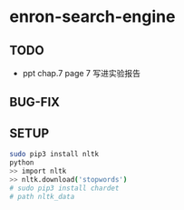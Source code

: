 # enron-search-engine

## TODO

- ppt chap.7 page 7 写进实验报告

## BUG-FIX


## SETUP
```bash
sudo pip3 install nltk
python
>> import nltk
>> nltk.download('stopwords')
# sudo pip3 install chardet
# path nltk_data
```
